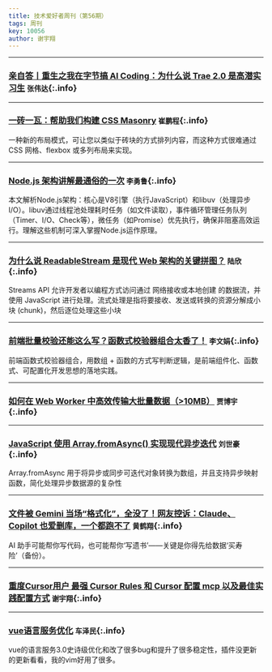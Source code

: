 ```yaml
---
title: 技术爱好者周刊（第56期）
tags: 周刊
key: 10056
author: 谢宇翔
---
```

---

### [亲自答丨重生之我在字节搞 AI Coding：为什么说 Trae 2.0 是高潜实习生](https://mp.weixin.qq.com/s/hiGQDAPrEFhseEWnVDOwxQ) `张伟达`{:.info}


---
### [一砖一瓦：帮助我们构建 CSS Masonry](https://developer.chrome.com/blog/masonry-update?hl=zh_cn) `崔鹏程`{:.info}

一种新的布局模式，可让您以类似于砖块的方式排列内容，而这种方式很难通过 CSS 网格、flexbox 或多列布局来实现。

---
### [Node.js 架构讲解最通俗的一次](https://mp.weixin.qq.com/s/DPET0duiFAAnU6N5O3S0LA) `李勇鲁`{:.info}

本文解析Node.js架构：核心是V8引擎（执行JavaScript）和libuv（处理异步I/O）。libuv通过线程池处理耗时任务（如文件读取），事件循环管理任务队列（Timer、I/O、Check等），微任务（如Promise）优先执行，确保非阻塞高效运行。理解这些机制可深入掌握Node.js运作原理。

---
### [为什么说 ReadableStream 是现代 Web 架构的关键拼图？](https://mp.weixin.qq.com/s/Bq5c96vehdIVwlrSaiMyMw) `陆欣`{:.info}

Streams API 允许开发者以编程方式访问通过 网络接收或本地创建 的数据流，并使用 JavaScript 进行处理。流式处理是指将要接收、发送或转换的资源分解成小块 (chunk)，然后逐位处理这些小块

---
### [前端批量校验还能这么写？函数式校验器组合太香了！](https://juejin.cn/post/7517102130638831668) `李文娟`{:.info}

前端函数式校验器组合，用数组 + 函数的方式写判断逻辑，是前端组件化、函数式、可配置化开发思想的落地实践。

---
### [如何在 Web Worker 中高效传输大批量数据（>10MB）](https://juejin.cn/post/7529464196507254836) `贾博宇`{:.info}

---
### [JavaScript 使用 Array.fromAsync() 实现现代异步迭代](https://mp.weixin.qq.com/s/-MCWTgBzcVQNFpbmkePlLQ) `刘世豪`{:.info}

Array.fromAsync 用于将异步或同步可迭代对象转换为数组，并且支持异步映射函数，简化处理异步数据源的复杂性

---
### [文件被 Gemini 当场“格式化”，全没了！网友控诉：Claude、Copilot 也爱删库，一个都跑不了](https://mp.weixin.qq.com/s/-FH5zrZ2tD3E6yihQOlHtw) `黄鹤翔`{:.info}

AI 助手可能帮你写代码，也可能帮你‘写遗书’——关键是你得先给数据‘买寿险’（备份）。

---
### [重度Cursor用户 最强 Cursor Rules 和 Cursor 配置 mcp 以及最佳实践配置方式](https://juejin.cn/post/7513868165271027750) `谢宇翔`{:.info}

---
### [vue语言服务优化](https://github.com/vuejs/language-tools/releases) `车泽民`{:.info}

vue的语言服务3.0史诗级优化和改了很多bug和提升了很多稳定性，插件没更新的更新看看，我的vim好用了很多。
